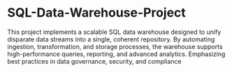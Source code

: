 # SQL-Data-Warehouse-Project
This project implements a scalable SQL data warehouse designed to unify disparate data streams into a single, coherent repository. By automating ingestion, transformation, and storage processes, the warehouse supports high-performance queries, reporting, and advanced analytics. Emphasizing best practices in data governance, security, and compliance
